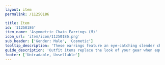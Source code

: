 ```yaml
---
layout: item
permalink: /11250186

title: Item
id: '11250186'
item_name: 'Asymmetric Chain Earrings (M)'
icon_url: 'item/icon/11250186.png'
sub_header: ['Gender: Male', 'Cosmetic']
tooltip_description: 'These earrings feature an eye-catching slender chain.'
guide_description: 'Outfit items replace the look of your gear when equipped.'
footer: ['Untradable, Unsellable']
---
```

